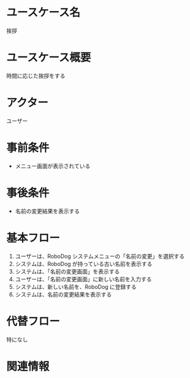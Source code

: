 # ユースケース名

挨拶

# ユースケース概要

時間に応じた挨拶をする

# アクター

ユーザー

# 事前条件

- メニュー画面が表示されている

# 事後条件

- 名前の変更結果を表示する

# 基本フロー

1. ユーザーは、RoboDog システムメニューの「名前の変更」を選択する
2. システムは、RoboDog が持っている古い名前を表示する
3. システムは、「名前の変更画面」を表示する
4. ユーザーは、「名前の変更画面」に新しい名前を入力する
5. システムは、新しい名前を、RoboDog に登録する
6. システムは、名前の変更結果を表示する

# 代替フロー

特になし

# 関連情報
